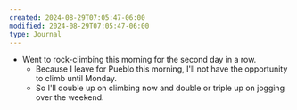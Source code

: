 ```yaml
---
created: 2024-08-29T07:05:47-06:00
modified: 2024-08-29T07:05:47-06:00
type: Journal
---
```


- Went to rock-climbing this morning for the
  second day in a row.
  - Because I leave for Pueblo this morning,
    I'll not have the opportunity to climb
    until Monday.
  - So I'll double up on climbing now and
    double or triple up on jogging over the
    weekend.

<!-- EOF -->
